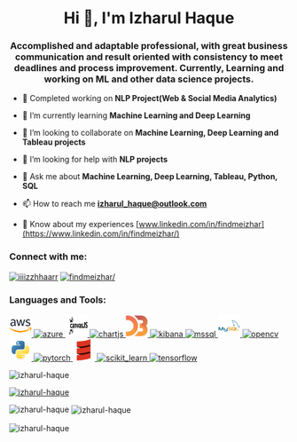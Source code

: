 <h1 align="center">Hi 👋, I'm Izharul Haque</h1>
<h3 align="center">Accomplished and adaptable professional, with great business communication and result oriented with consistency to meet deadlines and process improvement. Currently, Learning and working on ML and other data science projects.</h3>


- 🔭 Completed working on **NLP Project(Web & Social Media Analytics)**

- 🌱 I’m currently learning **Machine Learning and Deep Learning**

- 👯 I’m looking to collaborate on **Machine Learning, Deep Learning and Tableau projects**

- 🤝 I’m looking for help with **NLP projects**

- 💬 Ask me about **Machine Learning, Deep Learning, Tableau, Python, SQL**

- 📫 How to reach me **izharul_haque@outlook.com**

- 📄 Know about my experiences [www.linkedin.com/in/findmeizhar](https://www.linkedin.com/in/findmeizhar/)

<h3 align="left">Connect with me:</h3>
<p align="left">
<a href="https://twitter.com/iiiizzhhaarr" target="blank"><img align="center" src="https://raw.githubusercontent.com/rahuldkjain/github-profile-readme-generator/master/src/images/icons/Social/twitter.svg" alt="iiiizzhhaarr" height="30" width="40" /></a>
<a href="https://linkedin.com/in/findmeizhar/" target="blank"><img align="center" src="https://raw.githubusercontent.com/rahuldkjain/github-profile-readme-generator/master/src/images/icons/Social/linked-in-alt.svg" alt="findmeizhar/" height="30" width="40" /></a>
</p>

<h3 align="left">Languages and Tools:</h3>
<p align="left"> <a href="https://aws.amazon.com" target="_blank"> <img src="https://raw.githubusercontent.com/devicons/devicon/master/icons/amazonwebservices/amazonwebservices-original-wordmark.svg" alt="aws" width="40" height="40"/> </a> <a href="https://azure.microsoft.com/en-in/" target="_blank"> <img src="https://www.vectorlogo.zone/logos/microsoft_azure/microsoft_azure-icon.svg" alt="azure" width="40" height="40"/> </a> <a href="https://canvasjs.com" target="_blank"> <img src="https://raw.githubusercontent.com/Hardik0307/Hardik0307/master/assets/canvasjs-charts.svg" alt="canvasjs" width="40" height="40"/> </a> <a href="https://www.chartjs.org" target="_blank"> <img src="https://www.chartjs.org/media/logo-title.svg" alt="chartjs" width="40" height="40"/> </a> <a href="https://d3js.org/" target="_blank"> <img src="https://raw.githubusercontent.com/devicons/devicon/master/icons/d3js/d3js-original.svg" alt="d3js" width="40" height="40"/> </a> <a href="https://www.elastic.co/kibana" target="_blank"> <img src="https://www.vectorlogo.zone/logos/elasticco_kibana/elasticco_kibana-icon.svg" alt="kibana" width="40" height="40"/> </a> <a href="https://www.microsoft.com/en-us/sql-server" target="_blank"> <img src="https://www.svgrepo.com/show/303229/microsoft-sql-server-logo.svg" alt="mssql" width="40" height="40"/> </a> <a href="https://www.mysql.com/" target="_blank"> <img src="https://raw.githubusercontent.com/devicons/devicon/master/icons/mysql/mysql-original-wordmark.svg" alt="mysql" width="40" height="40"/> </a> <a href="https://opencv.org/" target="_blank"> <img src="https://www.vectorlogo.zone/logos/opencv/opencv-icon.svg" alt="opencv" width="40" height="40"/> </a> <a href="https://www.python.org" target="_blank"> <img src="https://raw.githubusercontent.com/devicons/devicon/master/icons/python/python-original.svg" alt="python" width="40" height="40"/> </a> <a href="https://pytorch.org/" target="_blank"> <img src="https://www.vectorlogo.zone/logos/pytorch/pytorch-icon.svg" alt="pytorch" width="40" height="40"/> </a> <a href="https://www.scala-lang.org" target="_blank"> <img src="https://raw.githubusercontent.com/devicons/devicon/master/icons/scala/scala-original.svg" alt="scala" width="40" height="40"/> </a> <a href="https://scikit-learn.org/" target="_blank"> <img src="https://upload.wikimedia.org/wikipedia/commons/0/05/Scikit_learn_logo_small.svg" alt="scikit_learn" width="40" height="40"/> </a> <a href="https://www.tensorflow.org" target="_blank"> <img src="https://www.vectorlogo.zone/logos/tensorflow/tensorflow-icon.svg" alt="tensorflow" width="40" height="40"/> </a> </p>

<p align="left"> <img src="https://komarev.com/ghpvc/?username=izharul-haque&label=Profile%20views&color=0e75b6&style=flat" alt="izharul-haque" /> </p>

<p align="left"> <a href="https://github.com/ryo-ma/github-profile-trophy"><img src="https://github-profile-trophy.vercel.app/?username=izharul-haque" alt="izharul-haque" /></a> </p>

<p><img align="left" src="https://github-readme-stats.vercel.app/api/top-langs?username=izharul-haque&show_icons=true&locale=en&layout=compact" alt="izharul-haque" /></p>

<p>&nbsp;<img align="center" src="https://github-readme-stats.vercel.app/api?username=izharul-haque&show_icons=true&locale=en" alt="izharul-haque" /></p>

<p><img align="center" src="https://github-readme-streak-stats.herokuapp.com/?user=izharul-haque&" alt="izharul-haque" /></p>
